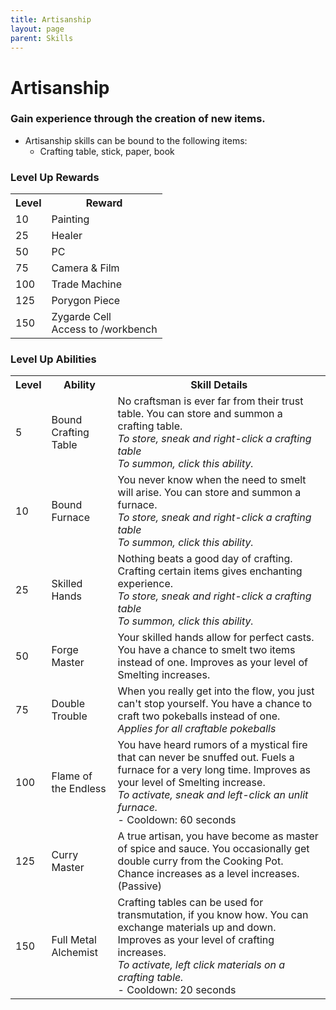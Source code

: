 ```yaml
---
title: Artisanship
layout: page
parent: Skills
---
```


# Artisanship

### Gain experience through the creation of new items.
- Artisanship skills can be bound to the following items:
  - Crafting table, stick, paper, book

### Level Up Rewards

<!DOCTYPE html>
<html>
<body>
<table>
  <tr>
    <th>Level</th>
    <th>Reward</th>
  </tr>
  <tr>
    <td>10</td>
    <td>Painting</td>
  </tr>
  <tr>
    <td>25</td>
    <td>Healer</td>
  </tr>
  <tr>
    <td>50</td>
    <td>PC</td>
  </tr>
  <tr>
    <td>75</td>
    <td>Camera & Film</td>
  </tr>
  <tr>
    <td>100</td>
    <td>Trade Machine</td>
  </tr>
  <tr>
    <td>125</td>
    <td>Porygon Piece</td>
  </tr>
  <tr>
    <td>150</td>
    <td>Zygarde Cell <br>Access to /workbench</td>
  </tr>
</table>

</body>
</html>

### Level Up Abilities
<!DOCTYPE html>
<html>
<body>
<table>
  <tr>
    <th>Level</th>
    <th>Ability</th>
    <th>Skill Details</th>
  </tr>

  <tr>
    <td>5</td>
    <td>Bound Crafting Table</td>
<td>No craftsman is ever far from their trust table. You can store and summon a crafting table. <br><i>To store, sneak and right-click a crafting table<br>To summon, click this ability.</i></td>
  </tr>

  <tr>
    <td>10</td>
    <td>Bound Furnace</td>
<td>You never know when the need to smelt will arise. You can store and summon a furnace.<br><i>To store, sneak and right-click a crafting table<br>To summon, click this ability.</i></td>
  </tr>

  <tr>
    <td>25</td>
    <td>Skilled Hands</td>
<td>Nothing beats a good day of crafting. Crafting certain items gives enchanting experience. <br><i>To store, sneak and right-click a crafting table<br>To summon, click this ability.</i></td>
  </tr>

  <tr>
    <td>50</td>
    <td>Forge Master</td>
<td>Your skilled hands allow for perfect casts. You have a chance to smelt two items instead of one. Improves as your level of Smelting increases.</td>
  </tr>

  <tr>
    <td>75</td>
    <td>Double Trouble</td>
<td>When you really get into the flow, you just can't stop yourself. You have a chance to craft two pokeballs instead of one. <i><br>Applies for all craftable pokeballs</i></td>
  </tr>

  <tr>
    <td>100</td>
    <td>Flame of the Endless</td>
<td>You have heard rumors of a mystical fire that can never be snuffed out. Fuels a furnace for a very long time. Improves as your level of Smelting increase.<br><i>To activate, sneak and left-click an unlit furnace.</i><br> - Cooldown: 60 seconds</td>
  </tr>

  <tr>
    <td>125</td>
    <td>Curry Master</td>
<td>A true artisan, you have become as master of spice and sauce. You occasionally get double curry from the Cooking Pot. Chance increases as a level increases. (Passive) </td>
  </tr>

  <tr>
    <td>150</td>
    <td>Full Metal Alchemist</td>
<td>Crafting tables can be used for transmutation, if you know how. You can exchange materials up and down. Improves as your level of crafting increases.<br><i>To activate, left click materials on a crafting table.</i><br> - Cooldown: 20 seconds</td>
  </tr>


</body>
</table>
</html>